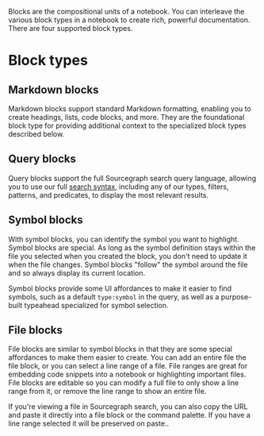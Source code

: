 Blocks are the compositional units of a notebook. You can interleave the various block types in a notebook to create rich, powerful documentation. There are four supported block types.

# Block types

## Markdown blocks
Markdown blocks support standard Markdown formatting, enabling you to create headings, lists, code blocks, and more. They are the foundational block type for providing additional context to the specialized block types described below.

## Query blocks
Query blocks support the full Sourcegraph search query language, allowing you to use our full [search syntax](../code_search/reference/index.md), including any of our types, filters, patterns, and predicates, to display the most relevant results.

## Symbol blocks
With symbol blocks, you can identify the symbol you want to highlight. Symbol blocks are special. As long as the symbol definition stays within the file you selected when you created the block, you don't need to update it when the file changes. Symbol blocks "follow" the symbol around the file and so always display its current location.

Symbol blocks provide some UI affordances to make it easier to find symbols, such as a default `type:symbol` in the query, as well as a purpose-built typeahead specialized for symbol selection.

## File blocks
File blocks are similar to symbol blocks in that they are some special affordances to make them easier to create. You can add an entire file the file block, or you can select a line range of a file. File ranges are great for embedding code snippets into a notebook or highlighting important files. File blocks are editable so you can modify a full file to only show a line range from it, or remove the line range to show an entire file.

If you're viewing a file in Sourcegraph search, you can also copy the URL and paste it directly into a file block or the command palette. If you have a line range selected it will be preserved on paste..